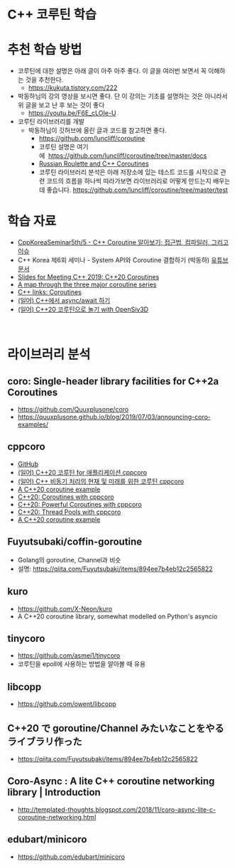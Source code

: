 # C++ 코루틴 학습
  
# 추천 학습 방법 
- 코루틴에 대한 설명은 아래 글이 아주 아주 좋다. 이 글을 여러번 보면서 꼭 이해하는 것을 추천한다.
    - https://kukuta.tistory.com/222
- 박동하님의 강의 영상을 보시면 좋다. 단 이 강의는 기초를 설명하는 것은 아니라서 위 글을 보고 난 후 보는 것이 좋다
    - https://youtu.be/F6E_cLOIe-U
- 코루틴 라이브러리를 개발 
    - 박동하님이 깃허브에 올린 글과 코드를 참고하면 좋다.
        - https://github.com/luncliff/coroutine
        - 코루틴 설명은 여기에  https://github.com/luncliff/coroutine/tree/master/docs
        - [Russian Roulette and C++ Coroutines](https://github.com/luncliff/coroutine/blob/main/docs/articles/russian-roulette-kor.md )
        - 코루틴 라이브러리 분석은 아래 저장소에 있는 테스트 코드를 시작으로 관련 코드의 흐름을 하나씩 따라가보면 라이브러리로 어떻게 만드는지 배우는데 좋습니다.  https://github.com/luncliff/coroutine/tree/master/test

# 학습 자료
- [CppKoreaSeminar5th/5 - C++ Coroutine 알아보기; 접근법, 컴파일러, 그리고 이슈](https://github.com/CppKorea/CppKoreaSeminar5th/tree/master/5%20-%20C%2B%2B%20Coroutine%20%EC%95%8C%EC%95%84%EB%B3%B4%EA%B8%B0%3B%20%EC%A0%91%EA%B7%BC%EB%B2%95%2C%20%EC%BB%B4%ED%8C%8C%EC%9D%BC%EB%9F%AC%2C%20%EA%B7%B8%EB%A6%AC%EA%B3%A0%20%EC%9D%B4%EC%8A%88 )
- C++ Korea 제6회 세미나 - System API와 Coroutine 결합하기 (박동하) [유튜브](https://youtu.be/F6E_cLOIe-U )  [문서](https://github.com/CppKorea/CppKoreaSeminar5th)
- [Slides for Meeting C++ 2019: C++20 Coroutines](https://meetingcpp.com/mcpp/slides/2019/C20%20Coroutines.pdf )
- [A map through the three major coroutine series](https://devblogs.microsoft.com/oldnewthing/?p=105178 )
- [C++ links: Coroutines](https://gist.github.com/MattPD/9b55db49537a90545a90447392ad3aeb )
- [(일어) C++에서 async/await 하기](https://qiita.com/tan-y/items/6033ab9e7298999bf214)
- [(일어) C++20 코루틴으로 놀기 with OpenSiv3D](https://qiita.com/tyanmahou/items/1799d80c9e260b2267d5  )
       
    
<br>  
     
# 라이브러리 분석

## coro: Single-header library facilities for C++2a Coroutines
- https://github.com/Quuxplusone/coro
- https://quuxplusone.github.io/blog/2019/07/03/announcing-coro-examples/
  
  
## cppcoro  
- [GitHub](https://github.com/lewissbaker/cppcoro )
- [(일어) C++20 코루틴 for 애플리케이션 cppcoro](https://qiita.com/Fuyutsubaki/items/a4c9921587ce53d95e55 )
- [(일어) C++ 비동기 처리의 현재 및 미래를 위한 코루틴 cppcoro](https://qiita.com/Fuyutsubaki/items/d02a68d42a022661cfd6 )
- [A C++20 coroutine example](https://mariusbancila.ro/blog/2020/06/22/a-cpp20-coroutine-example/ )
- [C++20: Coroutines with cppcoro](http://www.modernescpp.com/index.php/c-20-coroutines-with-cppcoro )
- [C++20: Powerful Coroutines with cppcoro](http://www.modernescpp.com/index.php/c-20-coroutine-abstraction-with-cppcoro )
- [C++20: Thread Pools with cppcoro](http://www.modernescpp.com/index.php/c-20-thread-pools-with-cppcoro )
- [A C++20 coroutine example](https://mariusbancila.ro/blog/2020/06/22/a-cpp20-coroutine-example/ )
      
       
## Fuyutsubaki/coffin-goroutine 
- Golang의 goroutine, Channel과 비슷
- 설명: https://qiita.com/Fuyutsubaki/items/894ee7b4eb12c2565822
   
  
##  kuro 
- https://github.com/X-Neon/kuro 
- A C++20 coroutine library, somewhat modelled on Python's asyncio
    
     
## tinycoro  
- https://github.com/asmei1/tinycoro 
- 코루틴을 epoll에 사용하는 방법을 알아볼 때 유용  

   
## libcopp
- https://github.com/owent/libcopp

  
## C++20 で goroutine/Channel みたいなことをやるライブラリ作った
- https://qiita.com/Fuyutsubaki/items/894ee7b4eb12c2565822

  
## Coro-Async : A lite C++ coroutine networking library | Introduction
- http://templated-thoughts.blogspot.com/2018/11/coro-async-lite-c-coroutine-networking.html

    
## edubart/minicoro
- https://github.com/edubart/minicoro 
  
  
